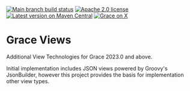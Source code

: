 [![Main branch build status](https://github.com/graceframework/grace-views/workflows/Grace%20CI/badge.svg?style=flat)](https://github.com/graceframework/grace-views/actions?query=workflow%3A%Grace+CI%22)
[![Apache 2.0 license](https://img.shields.io/badge/License-APACHE%202.0-green.svg?logo=APACHE&style=flat)](https://opensource.org/licenses/Apache-2.0)
[![Latest version on Maven Central](https://img.shields.io/maven-central/v/org.graceframework/views-core.svg?label=Maven%20Central&logo=apache-maven&style=flat)](https://search.maven.org/search?q=g:org.graceframework)
[![Grace on X](https://img.shields.io/twitter/follow/graceframework?style=social)](https://twitter.com/graceframework)

# Grace Views

Additional View Technologies for Grace 2023.0 and above.

Initial implementation includes JSON views powered by Groovy's JsonBuilder, however this project provides the basis for implementation other view types.
